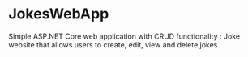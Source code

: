 # JokesWebApp
Simple ASP.NET Core web application with CRUD functionality : Joke website that allows users to create, edit, view and delete jokes 
